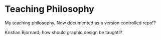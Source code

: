 # Teaching Philosophy
My teaching philosophy. Now documented as a version controlled repo!?

Kristian Bjornard; how should graphic design be taught!?

